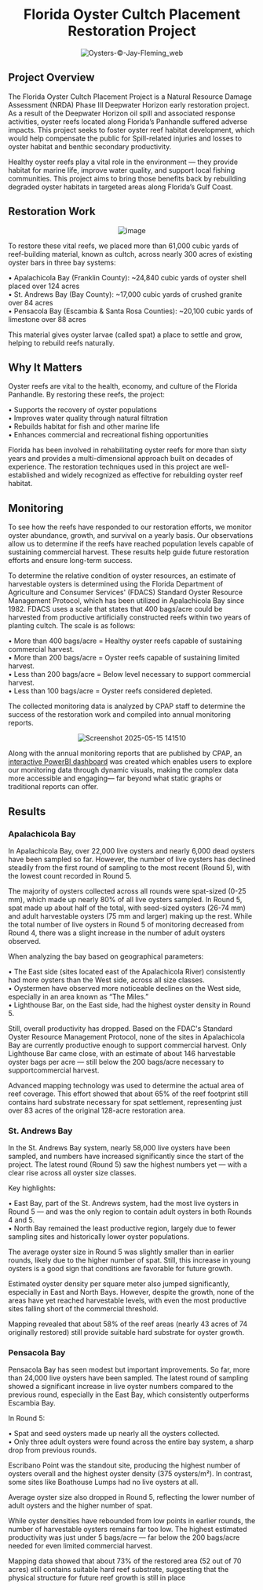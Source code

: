 <div align="center">

# Florida Oyster Cultch Placement Restoration Project
![Oysters-©-Jay-Fleming_web](https://github.com/user-attachments/assets/d8bb8392-b24a-42d8-9778-8a1b2d21827b)

</div>

## Project Overview
The Florida Oyster Cultch Placement Project is a Natural Resource Damage Assessment (NRDA) Phase III Deepwater Horizon early restoration project. As a result of the Deepwater Horizon oil spill and associated response activities, oyster reefs located along Florida’s Panhandle suffered adverse impacts. This project seeks to foster oyster reef habitat development, which would help compensate the public for Spill-related injuries and losses to oyster habitat and benthic secondary productivity.

Healthy oyster reefs play a vital role in the environment — they provide habitat for marine life, improve water quality, and support local fishing communities. This project aims to bring those benefits back by rebuilding degraded oyster habitats in targeted areas along Florida’s Gulf Coast.

## Restoration Work
<div align="center">
  
![image](https://github.com/user-attachments/assets/4e95b501-4d51-449a-87c7-91e0252e8183)

</div>

To restore these vital reefs, we placed more than 61,000 cubic yards of reef-building material, known as cultch, across nearly 300 acres of existing oyster bars in three bay systems:

•	Apalachicola Bay (Franklin County): ~24,840 cubic yards of oyster shell placed over 124 acres <br />
•	St. Andrews Bay (Bay County): ~17,000 cubic yards of crushed granite over 84 acres <br />
•	Pensacola Bay (Escambia & Santa Rosa Counties): ~20,100 cubic yards of limestone over 88 acres <br />

This material gives oyster larvae (called spat) a place to settle and grow, helping to rebuild reefs naturally.

## Why It Matters
Oyster reefs are vital to the health, economy, and culture of the Florida Panhandle. By restoring these reefs, the project:

• Supports the recovery of oyster populations <br />
• Improves water quality through natural filtration <br />
• Rebuilds habitat for fish and other marine life <br />
• Enhances commercial and recreational fishing opportunities <br />

Florida has been involved in rehabilitating oyster reefs for more than sixty years and provides a multi-dimensional approach built on decades of experience. The restoration techniques used in this project are well-established and widely recognized as effective for rebuilding oyster reef habitat.

## Monitoring
To see how the reefs have responded to our restoration efforts, we monitor oyster abundance, growth, and survival on a yearly basis. Our observations allow us to determine if the reefs have reached population levels capable of sustaining commercial harvest. These results help guide future restoration efforts and ensure long-term success.

To determine the relative condition of oyster resources, an estimate of harvestable oysters is determined using the Florida Department of Agriculture and Consumer Services' (FDACS) Standard Oyster Resource Management Protocol, which has been utilized in Apalachicola Bay since 1982. FDACS uses a scale that states that 400 bags/acre could be harvested from productive artificially constructed reefs within two years of planting cultch. The scale is as follows: 

•	More than 400 bags/acre = Healthy oyster reefs capable of sustaining commercial harvest. <br />
•	More than 200 bags/acre = Oyster reefs capable of sustaining limited harvest. <br />
•	Less than 200 bags/acre = Below level necessary to support commercial harvest. <br />
•	Less than 100 bags/acre = Oyster reefs considered depleted. <br />

The collected monitoring data is analyzed by CPAP staff to determine the success of the restoration work and compiled into annual monitoring reports.

<div align="center">
  
![Screenshot 2025-05-15 141510](https://github.com/user-attachments/assets/fc778dc5-0492-43ee-a7d9-2d50f60f37f8)

</div>

Along with the annual monitoring reports that are published by CPAP, an [interactive PowerBI dashboard](https://app.powerbi.com/view?r=eyJrIjoiODhhZGQxZmYtYjYzYy00MTQ0LWI3M2EtZmE3NzdlODdlOGE3IiwidCI6ImI2MjAxOTYwLTQ1YmEtNGI3OC1iMDgwLWYxYzQzM2ZmNmUzNiIsImMiOjZ9) was created which enables users to explore our monitoring data through dynamic visuals, making the complex data more accessible and engaging— far beyond what static graphs or traditional reports can offer.

## Results

### Apalachicola Bay
In Apalachicola Bay, over 22,000 live oysters and nearly 6,000 dead oysters have been sampled so far. However, the number of live oysters has declined steadily from the first round of sampling to the most recent (Round 5), with the lowest count recorded in Round 5.

The majority of oysters collected across all rounds were spat-sized (0-25 mm), which made up nearly 80% of all live oysters sampled. In Round 5, spat made up about half of the total, with seed-sized oysters (26-74 mm) and adult harvestable oysters (75 mm and larger) making up the rest. While the total number of live oysters in Round 5 of monitoring decreased from Round 4, there was a slight increase in the number of adult oysters observed. 

When analyzing the bay based on geographical parameters:

• The East side (sites located east of the Apalachicola River) consistently had more oysters than the West side, across all size classes. <br />
• Oystermen have observed more noticeable declines on the West side, especially in an area known as “The Miles.” <br />
• Lighthouse Bar, on the East side, had the highest oyster density in Round 5. <br />

Still, overall productivity has dropped. Based on the FDAC's Standard Oyster Resource Management Protocol, none of the sites in Apalachicola Bay are currently productive enough to support commercial harvest. Only Lighthouse Bar came close, with an estimate of about 146 harvestable oyster bags per acre — still below the 200 bags/acre necessary to supportcommercial harvest.

Advanced mapping technology was used to determine the actual area of reef coverage. This effort showed that about 65% of the reef footprint still contains hard substrate necessary for spat settlement, representing  just over 83 acres of the original 128-acre restoration area.

### St. Andrews Bay
In the St. Andrews Bay system, nearly 58,000 live oysters have been sampled, and numbers have increased significantly since the start of the project. The latest round (Round 5) saw the highest numbers yet — with a clear rise across all oyster size classes.

Key highlights:

• East Bay, part of the St. Andrews system, had the most live oysters in Round 5 — and was the only region to contain adult oysters in both Rounds 4 and 5. <br />
• North Bay remained the least productive region, largely due to fewer sampling sites and historically lower oyster populations. <br />

The average oyster size in Round 5 was slightly smaller than in earlier rounds, likely due to the higher number of spat. Still, this increase in young oysters is a good sign that conditions are favorable for future growth.

Estimated oyster density per square meter also jumped significantly, especially in East and North Bays. However, despite the growth, none of the areas have yet reached harvestable levels, with even the most productive sites falling short of the commercial threshold.

Mapping revealed that about 58% of the reef areas (nearly 43 acres of 74 originally restored) still provide suitable hard substrate for oyster growth.

### Pensacola Bay
Pensacola Bay has seen modest but important improvements. So far, more than 24,000 live oysters have been sampled. The latest round of sampling showed a significant increase in live oyster numbers compared to the previous round, especially in the East Bay, which consistently outperforms Escambia Bay.

In Round 5:

• Spat and seed oysters made up nearly all the oysters collected. <br />
• Only three adult oysters were found across the entire bay system, a sharp drop from previous rounds. <br />

Escribano Point was the standout site, producing the highest number of oysters overall and the highest oyster density (375 oysters/m²). In contrast, some sites like Boathouse Lumps had no live oysters at all.

Average oyster size also dropped in Round 5, reflecting the lower number of adult oysters and the higher number of spat.

While oyster densities have rebounded from low points in earlier rounds, the number of harvestable oysters remains far too low. The highest estimated productivity was just under 5 bags/acre — far below the 200 bags/acre needed for even limited commercial harvest.

Mapping data showed that about 73% of the restored area (52 out of 70 acres) still contains suitable hard reef substrate, suggesting that the physical structure for future reef growth is still in place
